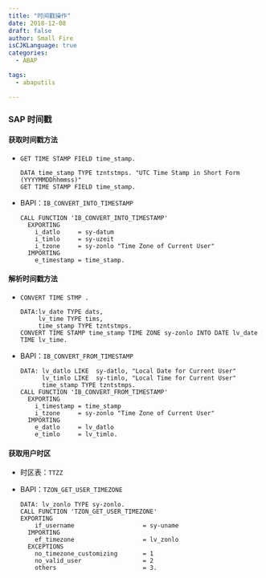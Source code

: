 ```yaml
---
title: "时间戳操作"
date: 2018-12-08
draft: false
author: Small Fire
isCJKLanguage: true
categories: 
  - ABAP

tags: 
  - abaputils

---
```


### SAP 时间戳

#### 获取时间戳方法

- `GET TIME STAMP FIELD time_stamp.`

  ```ABAP
  DATA time_stamp TYPE tzntstmps. "UTC Time Stamp in Short Form (YYYYMMDDhhmmss)"
  GET TIME STAMP FIELD time_stamp.
  ```

- BAPI：`IB_CONVERT_INTO_TIMESTAMP`

  ```ABAP
  CALL FUNCTION 'IB_CONVERT_INTO_TIMESTAMP'
    EXPORTING
      i_datlo     = sy-datum
      i_timlo     = sy-uzeit
      i_tzone     = sy-zonlo "Time Zone of Current User"
    IMPORTING
      e_timestamp = time_stamp.
  ```

#### 解析时间戳方法

- `CONVERT TIME STMP .`

  ```ABAP
  DATA:lv_date TYPE dats,
       lv_time TYPE tims,
       time_stamp TYPE tzntstmps.
  CONVERT TIME STAMP time_stamp TIME ZONE sy-zonlo INTO DATE lv_date TIME lv_time.
  ```

- BAPI：`IB_CONVERT_FROM_TIMESTAMP`

  ```ABAP
  DATA: lv_datlo LIKE  sy-datlo, "Local Date for Current User"
        lv_timlo LIKE  sy-timlo, "Local Time for Current User"
        time_stamp TYPE tzntstmps.
  CALL FUNCTION 'IB_CONVERT_FROM_TIMESTAMP'
    EXPORTING
      i_timestamp = time_stamp
      i_tzone     = sy-zonlo "Time Zone of Current User"
    IMPORTING
      e_datlo     = lv_datlo
      e_timlo     = lv_timlo.
  ```

#### 获取用户时区

- 时区表：`TTZZ`

- BAPI：`TZON_GET_USER_TIMEZONE`

  ```ABAP
  DATA: lv_zonlo TYPE sy-zonlo.
  CALL FUNCTION 'TZON_GET_USER_TIMEZONE'
  EXPORTING
      if_username                   = sy-uname
    IMPORTING
      ef_timezone                   = lv_zonlo
    EXCEPTIONS
      no_timezone_customizing       = 1
      no_valid_user                 = 2
      others                        = 3.
  ```
  
  